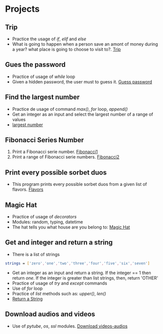# Projects

## Trip
* Practice the usage of *if*, *elif* and *else*
* What is going to happen when a person save an amont of money during a year? what place is going to choose to visit to?. [Trip](https://github.com/r3card0/Python-Notes/blob/main/Projects/Fun/trip.py)

## Gues the password
* Practice of usage of *while* loop
* Given a hidden password, the user must to guess it. [Guess password](https://github.com/r3card0/Python-Notes/blob/main/Projects/Fun/guess-password.py)

## Find the largest number
* Practice de usage of command *max()*, *for* loop, *append()*
* Get an integer as an input and select the largest number of a range of values
* [largest number](https://github.com/r3card0/Python-Notes/blob/main/Projects/Fun/largestNumber.py)

## Fibonacci Series Number
1. Print a Fibonacci serie number. [Fibonacci1](https://github.com/r3card0/Python-Notes/blob/main/Projects/Fun/fibonacci1.py)
2. Print a range of Fibonacci serie numbers. [Fibonacci2](https://github.com/r3card0/Python-Notes/blob/main/Projects/Fun/fibonacci2.py)

## Print every possible sorbet duos 
* This program prints every possible sorbet duos from a given list of flavors. [Flavors](https://github.com/r3card0/Python-Notes/blob/main/Projects/Fun/flavors.py)

## Magic Hat
* Practice of usage of *decorators* 
* Modules: random, typing, datetime
* The hat tells you what house are you belong to: [Magic Hat](https://github.com/r3card0/Python-Notes/blob/main/Projects/Fun/hat.py)

## Get and integer and return a string
* There is a list of strings
```bash
strings = ['zero','one','two','three','four','five','six','seven']
```
* Get an integer as an input and return a string. If the integer == 1 then return *one*. If the integer is greater than list strings, then, return 'OTHER'
* Practice of usage of *try* and *except* commands
* Use of *for* loop
* Practice of *list* methods such as: *upper()*, *len()*
* [Return a String](https://github.com/r3card0/Python-Notes/blob/main/Projects/Fun/choose_element_list.py)

## Download audios and videos
* Use of *pytube*, *os*, *ssl* modules. [Download videos-audios](https://github.com/r3card0/studious-spork)
